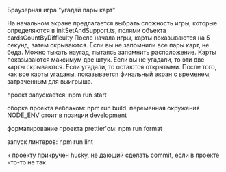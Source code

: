 Браузерная игра "угадай пары карт"

На начальном экране предлагается выбрать сложность игры, которые определяются в initSetAndSupport.ts, полями объекта cardsCountByDifficulty
После начала игры, карты показываются на 5 секунд, затем скрываются. Если вы не запомнили все пары карт, не беда. Можно тыкать наугад, пытаясь запомнить расположение.
Карты показываются максимум две штук. Если вы не угадали, то эти две карты скрываются. Если угадали, то остаются открытыми. 
После того, как все карты угаданы, показывается финальный экран с временем, затраченным для выигрыша.

проект запускается: npm run start

сборка проекта вебпаком: npm run build. переменная окружения NODE_ENV стоит в позиции development

форматирование проекта prettier'ом: npm run format

запуск линтеров: npm run lint

к проекту прикручен husky, не дающий сделать commit, если в проекте что-то не так
